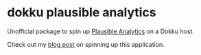 # dokku plausible analytics

Unofficial package to spin up [Plausible Analytics](https://plausible.io/) on a Dokku host.

Check out my [blog post](https://kevinlangleyjr.dev/blog-post-title) on spinning up this application.
